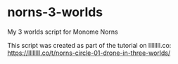 # norns-3-worlds
My 3 worlds script for Monome Norns

This script was created as part of the tutorial on llllllll.co: https://llllllll.co/t/norns-circle-01-drone-in-three-worlds/
